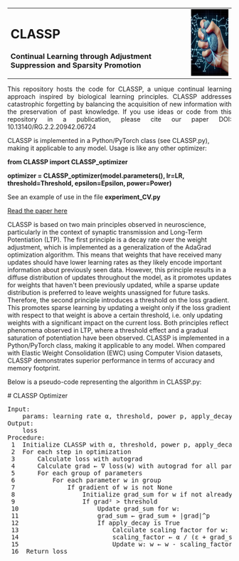 <table style="border: none;">
  <tr>
    <td style="border: none;">
      <h1>CLASSP</h1>
      <h3>Continual  Learning  through  Adjustment  Suppression  and  Sparsity  Promotion</h2>
    </td>
    <td style="border: none;">
      <img src="CLASSP_logo.jpg" alt="CLASSP logo" width="150" height="150"/>
    </td>
  </tr>
</table>
<p style="text-align: justify;">
This repository hosts the code for CLASSP, a unique continual learning approach inspired by biological learning principles. CLASSP addresses catastrophic forgetting by balancing the acquisition of new information with the preservation of past knowledge. If you use ideas or code from this repository in a publication, please cite our paper DOI: 10.13140/RG.2.2.20942.06724

CLASSP is implemented in a Python/PyTorch class (see CLASSP.py), making it applicable to any model. Usage is like any other optimizer:

**from CLASSP import CLASSP_optimizer**

**optimizer = CLASSP_optimizer(model.parameters(), lr=LR, threshold=Threshold, epsilon=Epsilon, power=Power)**

See an example of use in the file **experiment_CV.py**

[Read the paper here](https://www.researchgate.net/publication/380184328_CLASSP_a_Biologically-Inspired_Approach_to_Continual_Learning_through_Adjustment_Suppression_and_Sparsity_Promotion)

CLASSP is based on two main principles observed in neuroscience, particularly in the context of synaptic transmission and Long-Term Potentiation (LTP). The first principle is a decay rate over the weight adjustment, which is implemented as a generalization of the AdaGrad optimization algorithm. This means that weights that have received many updates should have lower learning rates as they likely encode important information about previously seen data. However, this principle results in a diffuse distribution of updates throughout the model, as it promotes updates for weights that haven't been previously updated, while a sparse update distribution is preferred to leave weights unassigned for future tasks. Therefore, the second principle introduces a threshold on the loss gradient. This promotes sparse learning by updating a weight only if the loss gradient with respect to that weight is above a certain threshold, i.e. only updating weights with a significant impact on the current loss. Both principles reflect phenomena observed in LTP, where a threshold effect and a gradual saturation of potentiation have been observed. CLASSP is implemented in a Python/PyTorch class, making it applicable to any model. When compared with Elastic Weight Consolidation (EWC) using Computer Vision datasets, CLASSP demonstrates superior performance in terms of accuracy and memory footprint.

Below is a pseudo-code representing the algorithm in CLASSP.py:
</p>
 # CLASSP Optimizer
<pre>
Input: 
    params: learning rate α, threshold, power p, apply_decay and ε
Output: 
    loss
Procedure:
 1  Initialize CLASSP with α, threshold, power p, apply_decay and ε
 2  For each step in optimization
 3      Calculate loss with autograd
 4      Calculate grad ← ∇ loss(w) with autograd for all parameters w
 5      For each group of parameters
 6          For each parameter w in group
 7              If gradient of w is not None
 8                  Initialize grad_sum for w if not already done
 9                  If grad² > threshold
 10                     Update grad_sum for w:
 11                     grad_sum ← grad_sum + |grad|^p
 12                     If apply_decay is True
 13                         Calculate scaling factor for w: 
 14                         scaling_factor ← α / (ε + grad_sum)^(1/p)
 15                         Update w: w ← w - scaling_factor * grad
 16  Return loss
</pre>
